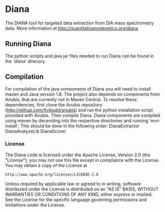 # Diana
The DIANA tool for targeted data extraction from DIA mass spectrometry data.
More information at http://quantitativeproteomics.org/diana

## Running Diana
The python scripts and java jar files needed to run Diana can be found in the 'diana' direcory. 

## Compilation
For compilation of the java components of Diana you will need to install maven and Java version 1.8.
The project also depends on components from Anubis, that are currently not in Maven Central. To resolve these dependencies, first clone the Anubis repository (http://github.com/fickludd/anubis) and run the python installation script provided with Anubis. Then compile Diana.
Diana components are compiled using maven by decending into the respective directories and running 'mvn install'. This should be done in the following order:
DianaExtractor
DianaAnalyzeLib
DianaScorer 

### License
The Diana code is licensed under the Apache License, Version 2.0 (the "License");
you may not use this file except in compliance with the License.
You may obtain a copy of the License at

    http://www.apache.org/licenses/LICENSE-2.0

Unless required by applicable law or agreed to in writing, software
distributed under the License is distributed on an "AS IS" BASIS,
WITHOUT WARRANTIES OR CONDITIONS OF ANY KIND, either express or implied.
See the License for the specific language governing permissions and
limitations under the License.
